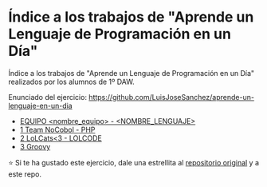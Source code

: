 # Índice a los trabajos de "Aprende un Lenguaje de Programación en un Día"

Índice a los trabajos de "Aprende un Lenguaje de Programación en un Día" realizados por los alumnos de 1º DAW.

Enunciado del ejercicio: <https://github.com/LuisJoseSanchez/aprende-un-lenguaje-en-un-dia>

* [EQUIPO <nombre_equipo> - <NOMBRE_LENGUAJE>](https://github.com/<repositorio>)
* [1 Team NoCobol - PHP](https://github.com/albertogomezp/aprende-un-lenguaje-en-un-dia)
* [2 LoLCats<3 - LOLCODE](https://github.com/FernandoLeivaBrenes/aprende-un-lenguaje-en-un-dia)
* [3 Groovy](https://github.com/Fabiobr27/aprende-un-lenguaje-en-un-dia)


:star: Si te ha gustado este ejercicio, dale una estrellita al [repositorio original](https://github.com/LuisJoseSanchez/aprende-un-lenguaje-en-un-dia) y a este repo.
